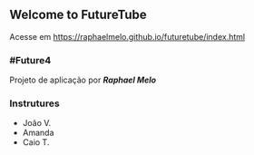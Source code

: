## Welcome to FutureTube

Acesse em https://raphaelmelo.github.io/futuretube/index.html

### #Future4

Projeto de aplicação por ***Raphael Melo***

### Instrutures
- João V.
- Amanda 
- Caio T.
 
 
 
